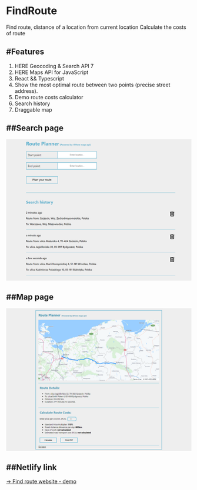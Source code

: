 # FindRoute

Find route, distance of a location from current location
Calculate the costs of route

## #Features

1. HERE Geocoding & Search API 7
2. HERE Maps API for JavaScript
3. React && Typescript
4. Show the most optimal route between two points (precise street address).
5. Demo route costs calculator
6. Search history
7. Draggable map

## ##Search page

![ScreenShot](public/mdUtils/screenshot-search.png)

## ##Map page

![ScreenShot](public/mdUtils/screenshot-map.png)

## ##Netlify link

[-> Find route website - demo](https://reliable-gingersnap-0b799c.netlify.app/)
